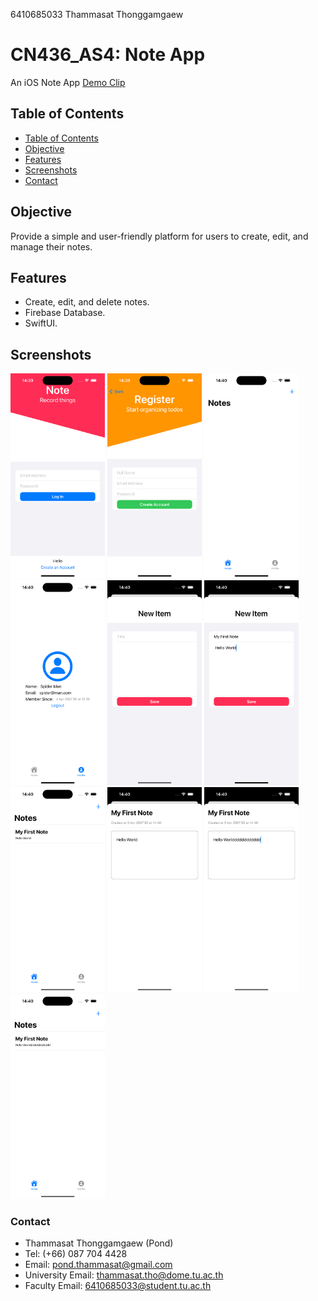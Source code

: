 6410685033 Thammasat Thonggamgaew

# CN436_AS4: Note App

An iOS Note App 
[Demo Clip]()

## Table of Contents
- [Table of Contents](#table-of-contents)
- [Objective](#objective)
- [Features](#features)
- [Screenshots](#screenshots)
- [Contact](#contact)

## Objective
Provide a simple and user-friendly platform for users to create, edit, and manage their notes.

## Features
- Create, edit, and delete notes.
- Firebase Database.
- SwiftUI.

## Screenshots
<img src="Screenshot/1.png" width="30%" />
<img src="Screenshot/2.png" width="30%" />
<img src="Screenshot/3.png" width="30%" />
<img src="Screenshot/4.png" width="30%" />
<img src="Screenshot/5.png" width="30%" />
<img src="Screenshot/6.png" width="30%" />
<img src="Screenshot/7.png" width="30%" />
<img src="Screenshot/8.png" width="30%" />
<img src="Screenshot/9.png" width="30%" />
<img src="Screenshot/10.png" width="30%" />


### Contact
- Thammasat Thonggamgaew (Pond)
- Tel: (+66) 087 704 4428
- Email: pond.thammasat@gmail.com
- University Email: thammasat.tho@dome.tu.ac.th
- Faculty Email: 6410685033@student.tu.ac.th
